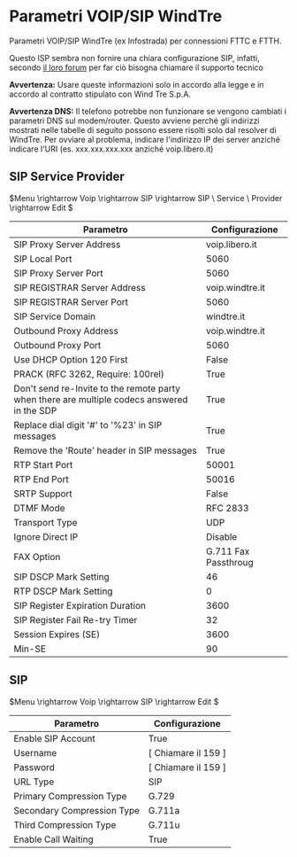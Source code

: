 # Parametri VOIP/SIP WindTre
Parametri VOIP/SIP WindTre (ex Infostrada) per connessioni FTTC e FTTH.

Questo ISP sembra non fornire una chiara configurazione SIP, infatti, secondo [il loro forum](https://community.windtre.it/configurazioni%2Dlinea%2Dfissa%2Dfibra%2D15/come%2Dconfigurare%2Dun%2Dmodem%2Dnon%2Dfornito%2Dda%2Dwindtre%2Dfibra%2Dadsl%2De%2Dvoip%2D208) 
per far ciò bisogna chiamare il supporto tecnico

**Avvertenza:** Usare queste informazioni solo in accordo alla legge e in accordo al contratto stipulato con Wind Tre S.p.A.

**Avvertenza DNS:** Il telefono potrebbe non funzionare se vengono cambiati i parametri DNS sul modem/router. Questo avviene perché gli indirizzi mostrati nelle 
tabelle di seguito possono essere risolti solo dal resolver di WindTre. Per ovviare al problema, indicare l'indirizzo IP dei server
anziché indicare l'URI  (es. xxx.xxx.xxx.xxx anziché voip.libero.it) 

## SIP Service Provider

$Menu \rightarrow Voip \rightarrow SIP \rightarrow SIP \ Service \ Provider \rightarrow Edit $

| Parametro | Configurazione |
| --- | --- |
| SIP Proxy Server Address | voip.libero.it |
| SIP Local Port | 5060 |
| SIP Proxy Server Port | 5060 |
| SIP REGISTRAR Server Address | voip.windtre.it |
| SIP REGISTRAR Server Port | 5060 |
| SIP Service Domain | windtre.it |
| Outbound Proxy Address | voip.windtre.it |
| Outbound Proxy Port | 5060 |
| Use DHCP Option 120 First | False |
| PRACK (RFC 3262, Require: 100rel) | True |
| Don't send re-Invite to the remote party when there are multiple codecs answered in the SDP | True |
| Replace dial digit '#' to '%23' in SIP messages | True |
| Remove the 'Route' header in SIP messages | True |
| RTP Start Port | 50001 |
| RTP End Port | 50016 |
| SRTP Support | False |
| DTMF Mode | RFC 2833 |
| Transport Type | UDP |
| Ignore Direct IP | Disable |
| FAX Option | G.711 Fax Passthroug |
| SIP DSCP Mark Setting | 46  |
| RTP DSCP Mark Setting | 0   |
| SIP Register Expiration Duration | 3600 |
| SIP Register Fail Re-try Timer | 32  |
| Session Expires (SE) | 3600 |
| Min-SE | 90  |

## SIP
$Menu \rightarrow Voip \rightarrow SIP \rightarrow Edit $

| Parametro | Configurazione |
| --- | --- |
| Enable SIP Account | True |
| Username | \[ Chiamare il 159 \] |
| Password | \[ Chiamare il 159 \] |
| URL Type | SIP |
| Primary Compression Type | G.729 |
| Secondary Compression Type | G.711a |
| Third Compression Type | G.711u |
| Enable Call Waiting | True |
